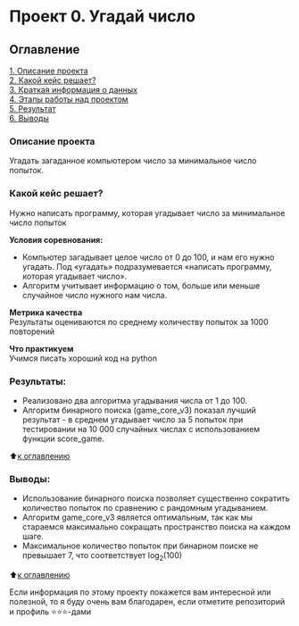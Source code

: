 # Проект 0. Угадай число

## Оглавление
[1. Описание проекта](https://github.com/reallylisa/first_step_data_science/blob/main/project_0/README.md#Описание-проекта)  
[2. Какой кейс решает?](https://github.com/reallylisa/first_step_data_science/blob/main/project_0/README.md#Какой-кейс-решает)  
[3. Краткая информация о данных](https://github.com/reallylisa/first_step_data_science/blob/main/project_0/README.md#Краткая-информация-о-данных)  
[4. Этапы работы над проектом](https://github.com/reallylisa/first_step_data_science/blob/main/project_0/README.md#Этапы-работы-над-проектом)  
[5. Результат](https://github.com/reallylisa/first_step_data_science/blob/main/project_0/README.md#Результат)  
[6. Выводы](https://github.com/reallylisa/first_step_data_science/blob/main/project_0/README.md#Выводы)

### Описание проекта
Угадать загаданное компьютером число за минимальное число попыток.

### Какой кейс решает?
Нужно написать программу, которая угадывает число за минимальное число попыток

**Условия соревнования:**
- Компьютер загадывает целое число от 0 до 100, и нам его нужно угадать. Под «угадать» подразумевается «написать программу, которая угадывает число».
- Алгоритм учитывает информацию о том, больше или меньше случайное число нужного нам числа.

**Метрика качества**  
Результаты оцениваются по среднему количеству попыток за 1000 повторений

**Что практикуем**  
Учимся писать хороший код на python



### Результаты:
- Реализовано два алгоритма угадывания числа от 1 до 100.
- Алгоритм бинарного поиска (game_core_v3) показал лучший результат -  в среднем угадывает число за 5 попыток при тестировании на 10 000 случайных числах с использованием функции score_game.

:arrow_up:[к оглавлению](#Оглавление)


### Выводы:
- Использование бинарного поиска позволяет существенно сократить количество попыток по сравнению с рандомным угадыванием.
- Алгоритм game_core_v3 является оптимальным, так как мы стараемся максимально сокращать пространство поиска на каждом шаге.
- Максимальное количество попыток при бинарном поиске не превышает 7, что соответствует log<sub>2</sub>(100)


:arrow_up:[к оглавлению](#Оглавление)


Если информация по этому проекту покажется вам интересной или полезной, то я буду очень вам благодарен, если отметите репозиторий и профиль ⭐️⭐️⭐️-дами